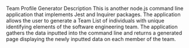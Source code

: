 Team Profile Generator
Description
This is another node.js command line application that implements Jest and Inquirer packages. The application allows the user to generate a Team List of individuals with unique identifying elements of the software engineering team. The application gathers the data inputted into the command line and returns a generated page displaying the newly inputted data on each member of the team.
